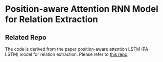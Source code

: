 Position-aware Attention RNN Model for Relation Extraction
=========================

## Related Repo

The code is derived from the paper position-aware attention LSTM (PA-LSTM) model for relation extraction. Please refer to [this repo](https://github.com/yuhaozhang/tacred-relation).
